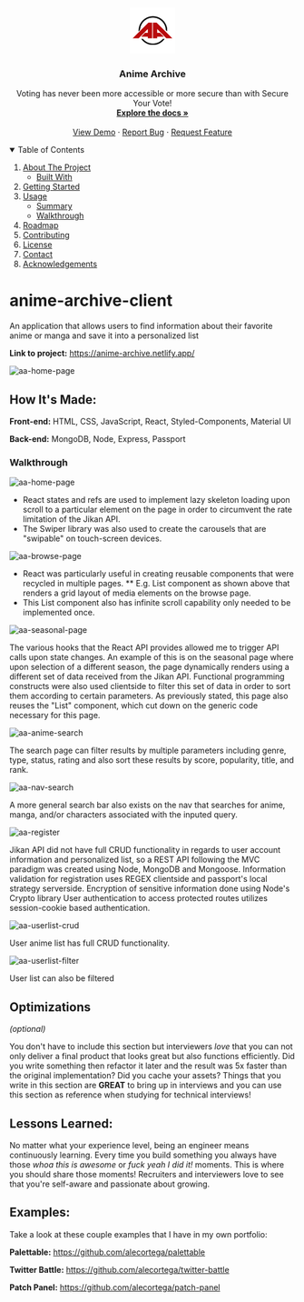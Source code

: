 <!-- PROJECT LOGO -->
<br />
<p align="center">
  <a href="https://github.com/othneildrew/Best-README-Template">
    <img src="https://github.com/AndrewJetLee/anime-archive-client/blob/main/public/images/aa-logo.jpg" alt="Logo" width="80" height="80">
  </a>

  <h3 align="center">Anime Archive</h3>

  <p align="center">
    Voting has never been more accessible or more secure than with Secure Your Vote!
    <br />
    <a href="https://github.com/blue-ocean-bubbles/syv"><strong>Explore the docs »</strong></a>
    <br />
    <br />
    <a href="http://13.90.213.141/">View Demo</a>
    ·
    <a href="https://github.com/blue-ocean-bubbles/syv/issues">Report Bug</a>
    ·
    <a href="https://github.com/blue-ocean-bubbles/syv/issues">Request Feature</a>
  </p>
</p>



<!-- TABLE OF CONTENTS -->
<details open="open">
  <summary>Table of Contents</summary>
  <ol>
    <li>
      <a href="#about-the-project">About The Project</a>
      <ul>
        <li><a href="#built-with">Built With</a></li>
      </ul>
    </li>
    <li><a href="#getting-started">Getting Started</a> </li>
    <li>
      <a href="#usage">Usage</a>
      <ul>
        <li><a href="#summary">Summary</a></li>
        <li><a href="#walkthrough">Walkthrough</a></li>
      </ul>
    </li>
    <li><a href="#roadmap">Roadmap</a></li>
    <li><a href="#contributing">Contributing</a></li>
    <li><a href="#license">License</a></li>
    <li><a href="#contact">Contact</a></li>
    <li><a href="#acknowledgements">Acknowledgements</a></li>
  </ol>
</details>

# anime-archive-client
An application that allows users to find information about their favorite anime or manga and save it into a personalized list

**Link to project:** https://anime-archive.netlify.app/

![aa-home-page](https://user-images.githubusercontent.com/73206753/162072871-f7d62e42-525c-40e6-872d-d8504da2d969.gif)

## How It's Made:

**Front-end:** HTML, CSS, JavaScript, React, Styled-Components, Material UI

**Back-end:** MongoDB, Node, Express, Passport


### Walkthrough

![aa-home-page](https://user-images.githubusercontent.com/73206753/162072871-f7d62e42-525c-40e6-872d-d8504da2d969.gif)

* React states and refs are used to implement lazy skeleton loading upon scroll to a particular element on the page in order to circumvent the rate limitation of the Jikan API.
* The Swiper library was also used to create the carousels that are "swipable" on touch-screen devices. 


![aa-browse-page](https://user-images.githubusercontent.com/73206753/162075224-4cd63406-021b-4b56-bb76-f4e8c085e1da.gif)

* React was particularly useful in creating reusable components that were recycled in multiple pages. 
** E.g. List component as shown above that renders a grid layout of media elements on the browse page. 
* This List component also has infinite scroll capability only needed to be implemented once. 

![aa-seasonal-page](https://user-images.githubusercontent.com/73206753/162076015-d9471083-b616-4285-a51a-0a678bff14d3.gif)

The various hooks that the React API provides allowed me to trigger API calls upon state changes. An example of this is on the seasonal page where upon selection of a different season, the page dynamically renders using a different set of data received from the Jikan API. Functional programming constructs were also used clientside to filter this set of data in order to sort them according to certain parameters. As previously stated, this page also reuses the "List" component, which cut down on the generic code necessary for this page. 


![aa-anime-search](https://user-images.githubusercontent.com/73206753/162096544-609a7208-ecaa-4a71-96cf-bc33e64308f0.gif)

The search page can filter results by multiple parameters including genre, type, status, rating and also sort these results by score, popularity, title, and rank. 


![aa-nav-search](https://user-images.githubusercontent.com/73206753/162097298-1075dd1a-b039-41f6-a5e1-66215b0e2d58.gif)

A more general search bar also exists on the nav that searches for anime, manga, and/or characters associated with the inputed query. 


![aa-register](https://user-images.githubusercontent.com/73206753/162097477-7821dd48-d7ee-4ff9-8409-54eca45f9e0f.gif)

Jikan API did not have full CRUD functionality in regards to user account information and personalized list, so a REST API following the MVC paradigm was created using Node, MongoDB and Mongoose. 
Information validation for registration uses REGEX clientside and passport's local strategy serverside. 
Encryption of sensitive information done using Node's Crypto library
User authentication to access protected routes utilizes session-cookie based authentication. 


![aa-userlist-crud](https://user-images.githubusercontent.com/73206753/162099678-912fe839-2274-42db-b4bd-328c07b2895e.gif)

User anime list has full CRUD functionality. 


![aa-userlist-filter](https://user-images.githubusercontent.com/73206753/162099745-d3f1500f-dcdc-4460-85eb-1be7e0e643c6.gif)

User list can also be filtered





## Optimizations
*(optional)*

You don't have to include this section but interviewers *love* that you can not only deliver a final product that looks great but also functions efficiently. Did you write something then refactor it later and the result was 5x faster than the original implementation? Did you cache your assets? Things that you write in this section are **GREAT** to bring up in interviews and you can use this section as reference when studying for technical interviews!

## Lessons Learned:

No matter what your experience level, being an engineer means continuously learning. Every time you build something you always have those *whoa this is awesome* or *fuck yeah I did it!* moments. This is where you should share those moments! Recruiters and interviewers love to see that you're self-aware and passionate about growing.

## Examples:
Take a look at these couple examples that I have in my own portfolio:

**Palettable:** https://github.com/alecortega/palettable

**Twitter Battle:** https://github.com/alecortega/twitter-battle

**Patch Panel:** https://github.com/alecortega/patch-panel


